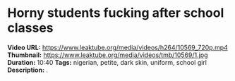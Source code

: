 # Horny students fucking after school classes

**Video URL:** https://www.leaktube.org/media/videos/h264/10569_720p.mp4
**Thumbnail:** https://www.leaktube.org/media/videos/tmb/10569/1.jpg
**Duration:** 10:40
**Tags:** nigerian, petite, dark skin, uniform, school girl
**Description:** .